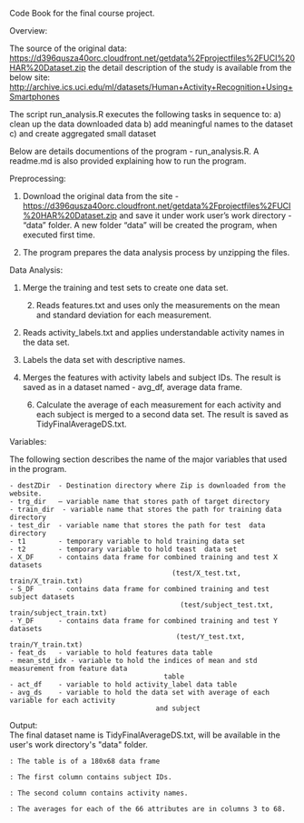 Code Book for the final course project.

Overview:

The source of the original data: https://d396qusza40orc.cloudfront.net/getdata%2Fprojectfiles%2FUCI%20HAR%20Dataset.zip the detail description of the study is available from the below site:
http://archive.ics.uci.edu/ml/datasets/Human+Activity+Recognition+Using+Smartphones
	
The script run_analysis.R executes the following tasks in sequence to:
	a) clean up the data downloaded data
	b) add meaningful names to the dataset
	c) and create aggregated small dataset
		
Below are details documentions of the program - run_analysis.R. A readme.md is also provided explaining how to run the program.

Preprocessing:

1. Download the original data from the site - https://d396qusza40orc.cloudfront.net/getdata%2Fprojectfiles%2FUCI%20HAR%20Dataset.zip and save it under work user’s work directory - “data” folder. A new folder “data” will be created the program, when executed first time.

2. The program prepares the data analysis process by unzipping the files.

Data Analysis:

1.	Merge the training and test sets to create one data set.

	2. Reads features.txt and uses only the measurements on the mean and standard deviation 
                   for each measurement.

2.	Reads activity_labels.txt and applies understandable activity names in the data set.

3.	Labels the data set with descriptive names.
 
4.	Merges the features with activity labels and subject IDs. The result is saved as in a           dataset named - avg_df, average data frame.

	6. Calculate the average of each measurement for each activity and each subject is merged to
                  a second data set. The result is saved as TidyFinalAverageDS.txt.






Variables:

The following section describes the name of the major variables that used in the program.

	- destZDir 	- Destination directory where Zip is downloaded from the website.
	- trg_dir 	– variable name that stores path of target directory
	- train_dir	 - variable name that stores the path for training data directory
	- test_dir 	- variable name that stores the path for test  data directory
	- t1 		- temporary variable to hold training data set
	- t2 		- temporary variable to hold teast  data set
	- X_DF 		- contains data frame for combined training and test X datasets
                                            (test/X_test.txt, train/X_train.txt)
	- S_DF 		- contains data frame for combined training and test subject datasets
                                              (test/subject_test.txt, train/subject_train.txt)
	- Y_DF		- contains data frame for combined training and test Y datasets
                                             (test/Y_test.txt, train/Y_train.txt)
	- feat_ds 	- variable to hold features data table
	- mean_std_idx - variable to hold the indices of mean and std measurement from feature data 
                                          table
	- act_df 	- variable to hold activity_label data table
	- avg_ds 	- variable to hold the data set with average of each variable for each activity 
                                        and subject


Output:  
	The final dataset name is TidyFinalAverageDS.txt, will be available in the user's work 
               directory's "data" folder.
               
	: The table is of a 180x68 data frame
	
	: The first column contains subject IDs.
	
	: The second column contains activity names.
	
	: The averages for each of the 66 attributes are in columns 3 to 68.
	

